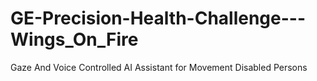 # GE-Precision-Health-Challenge---Wings_On_Fire
Gaze And Voice Controlled AI Assistant for Movement Disabled Persons
